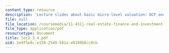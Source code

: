 ```yaml
---
content_type: resource
description: 'Lecture slides about basic micro-level valuation: DCF and NPV.'
file: null
file_location: /coursemedia/11-431j-real-estate-finance-and-investment-fall-2006/2e9f5e8ce15825d9581ae0109b6cc0cb_lec2_3_4.pdf
file_type: application/pdf
resourcetype: Document
title: lec2_3_4.pdf
uid: 2e9f5e8c-e158-25d9-581a-e0109b6cc0cb
---
```

